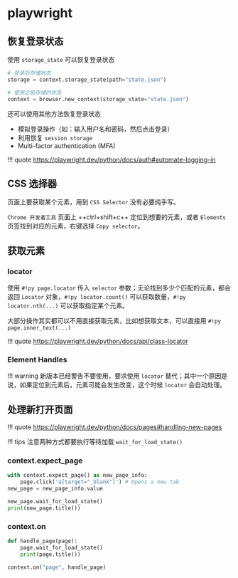 # playwright

## 恢复登录状态

使用 `storage_state` 可以恢复登录状态

``` py
# 登录后存储状态
storage = context.storage_state(path="state.json")

# 使用之前存储的状态
context = browser.new_context(storage_state="state.json")
```

还可以使用其他方法恢复登录状态

- 模拟登录操作（如：输入用户名和密码，然后点击登录）
- 利用恢复 `session storage` 
- Multi-factor authentication (MFA) 

!!! quote
    <https://playwright.dev/python/docs/auth#automate-logging-in>


## CSS 选择器

页面上要获取某个元素，用到 `CSS Selector` 没有必要纯手写。

`Chrome 开发者工具` 页面上 ++ctrl+shift+c++ 定位到想要的元素，或者 `Elements` 页签找到对应的元素，右键选择 `Copy selector`。


## 获取元素

### locator

使用 `#!py page.locator` 传入 `selector` 参数；无论找到多少个匹配的元素，都会返回 `Locator` 对象，`#!py locator.count()` 可以获取数量，`#!py locator.nth(...)` 可以获取指定某个元素。

大部分操作其实都可以不用直接获取元素，比如想获取文本，可以直接用 `#!py page.inner_text(...)`

!!! quote
    <https://playwright.dev/python/docs/api/class-locator>

### Element Handles

!!! warning
    新版本已经警告不要使用，要求使用 `locator` 替代；其中一个原因是说，如果定位到元素后，元素可能会发生改变，这个时候 `locator` 会自动处理。


## 处理新打开页面

!!! quote
    <https://playwright.dev/python/docs/pages#handling-new-pages>

!!! tips
    注意两种方式都要执行等待加载 `wait_for_load_state()`

### context.expect_page

``` py
with context.expect_page() as new_page_info:
    page.click('a[target="_blank"]') # Opens a new tab
new_page = new_page_info.value

new_page.wait_for_load_state()
print(new_page.title())
```

### context.on

``` py
def handle_page(page):
    page.wait_for_load_state()
    print(page.title())

context.on("page", handle_page)
```